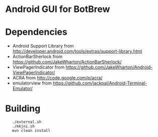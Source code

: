 Android GUI for BotBrew
=======================

Dependencies
============

- Android Support Library from http://developer.android.com/tools/extras/support-library.html
- ActionBarSherlock from https://github.com/JakeWharton/ActionBarSherlock/
- ViewPagerIndicator from https://github.com/JakeWharton/Android-ViewPagerIndicator/
- ACRA from http://code.google.com/p/acra/
- emulatorview from https://github.com/jackpal/Android-Terminal-Emulator/

Building
========

```
   ./external.sh
   ./mkjni.sh
   mvn clean install
```
